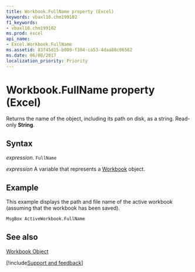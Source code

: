 ```yaml
---
title: Workbook.FullName property (Excel)
keywords: vbaxl10.chm199102
f1_keywords:
- vbaxl10.chm199102
ms.prod: excel
api_name:
- Excel.Workbook.FullName
ms.assetid: 83f45d15-b009-f304-ca53-4daa80c06562
ms.date: 06/08/2017
localization_priority: Priority
---
```



# Workbook.FullName property (Excel)

Returns the name of the object, including its path on disk, as a string. Read-only  **String**.


## Syntax

_expression_. `FullName`

_expression_ A variable that represents a [Workbook](./Excel.Workbook.md) object.


## Example

This example displays the path and file name of the active workbook (assuming that the workbook has been saved).


```vb
MsgBox ActiveWorkbook.FullName
```


## See also


[Workbook Object](Excel.Workbook.md)

[!include[Support and feedback](~/includes/feedback-boilerplate.md)]